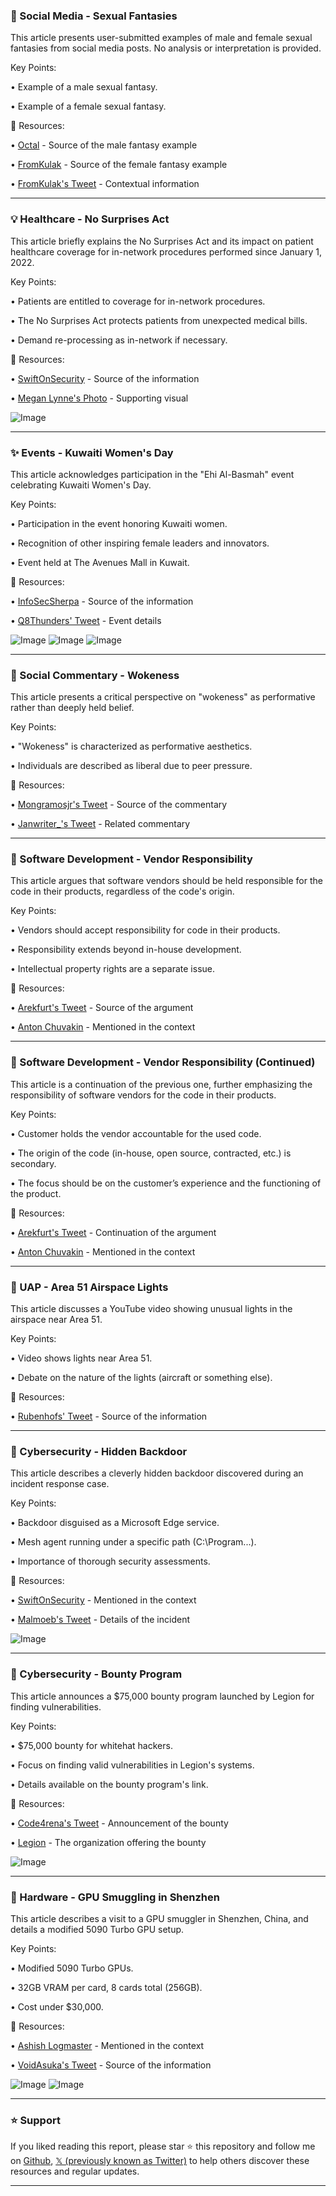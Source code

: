### 🤖 Social Media - Sexual Fantasies

This article presents user-submitted examples of male and female sexual fantasies from social media posts.  No analysis or interpretation is provided.

Key Points:

• Example of a male sexual fantasy.


• Example of a female sexual fantasy.


🔗 Resources:

• [Octal](https://x.com/octal) - Source of the male fantasy example

• [FromKulak](https://x.com/FromKulak) - Source of the female fantasy example

• [FromKulak's Tweet](https://x.com/FromKulak/status/1922787851462160620) - Contextual information


---

### 💡 Healthcare - No Surprises Act

This article briefly explains the No Surprises Act and its impact on patient healthcare coverage for in-network procedures performed since January 1, 2022.

Key Points:

• Patients are entitled to coverage for in-network procedures.


• The No Surprises Act protects patients from unexpected medical bills.


• Demand re-processing as in-network if necessary.


🔗 Resources:

• [SwiftOnSecurity](https://x.com/SwiftOnSecurity) - Source of the information

• [Megan Lynne's Photo](https://x.com/megannn_lynne/status/1922630765570834803/photo/1) - Supporting visual

![Image](https://pbs.twimg.com/media/Gq6OfeoWEAA02c9?format=jpg&name=small)


---

### ✨ Events - Kuwaiti Women's Day

This article acknowledges participation in the "Ehi Al-Basmah" event celebrating Kuwaiti Women's Day.

Key Points:

• Participation in the event honoring Kuwaiti women.


• Recognition of other inspiring female leaders and innovators.


• Event held at The Avenues Mall in Kuwait.



🔗 Resources:

• [InfoSecSherpa](https://x.com/InfoSecSherpa) - Source of the information

• [Q8Thunders' Tweet](https://x.com/Q8Thunders/status/1922717906598584477) - Event details

![Image](https://pbs.twimg.com/media/Gq7dvPkXkAAv4kv?format=jpg&name=small)
![Image](https://pbs.twimg.com/media/Gq7dvbRXsAAhBPE?format=jpg&name=900x900)
![Image](https://pbs.twimg.com/media/Gq7dvwAXYAAWSFi?format=jpg&name=900x900)


---

### 🤖 Social Commentary - Wokeness

This article presents a critical perspective on "wokeness" as performative rather than deeply held belief.

Key Points:

• "Wokeness" is characterized as performative aesthetics.


•  Individuals are described as liberal due to peer pressure.



🔗 Resources:

• [Mongramosjr's Tweet](https://x.com/mongramosjr/status/1922770341421777010) - Source of the commentary

• [Janwriter_'s Tweet](https://x.com/janwriter_/status/1922662629710950567) - Related commentary


---

### 🤖 Software Development - Vendor Responsibility

This article argues that software vendors should be held responsible for the code in their products, regardless of the code's origin.

Key Points:

• Vendors should accept responsibility for code in their products.


• Responsibility extends beyond in-house development.


• Intellectual property rights are a separate issue.


🔗 Resources:

• [Arekfurt's Tweet](https://x.com/arekfurt/status/1922769405940797911) - Source of the argument

• [Anton Chuvakin](https://x.com/anton_chuvakin) - Mentioned in the context


---

### 🤖 Software Development - Vendor Responsibility (Continued)

This article is a continuation of the previous one, further emphasizing the responsibility of software vendors for the code in their products.


Key Points:

• Customer holds the vendor accountable for the used code.


• The origin of the code (in-house, open source, contracted, etc.) is secondary.


• The focus should be on the customer’s experience and the functioning of the product.


🔗 Resources:

• [Arekfurt's Tweet](https://x.com/arekfurt/status/1922770245955043831) - Continuation of the argument

• [Anton Chuvakin](https://x.com/anton_chuvakin) - Mentioned in the context


---

### 🤖 UAP - Area 51 Airspace Lights

This article discusses a YouTube video showing unusual lights in the airspace near Area 51.

Key Points:

• Video shows lights near Area 51.


• Debate on the nature of the lights (aircraft or something else).



🔗 Resources:

• [Rubenhofs' Tweet](https://x.com/rubenhofs/status/1922752951115821104) - Source of the information


---

### 🤖 Cybersecurity - Hidden Backdoor

This article describes a cleverly hidden backdoor discovered during an incident response case.

Key Points:

• Backdoor disguised as a Microsoft Edge service.


• Mesh agent running under a specific path (C:\Program...).


• Importance of thorough security assessments.


🔗 Resources:

• [SwiftOnSecurity](https://x.com/SwiftOnSecurity) - Mentioned in the context

• [Malmoeb's Tweet](https://x.com/malmoeb/status/1922600703790334098) - Details of the incident

![Image](https://pbs.twimg.com/media/Gq5ya_JWMAA3n2u?format=jpg&name=small)


---

### 🚀 Cybersecurity - Bounty Program

This article announces a $75,000 bounty program launched by Legion for finding vulnerabilities.

Key Points:

• $75,000 bounty for whitehat hackers.


• Focus on finding valid vulnerabilities in Legion's systems.


• Details available on the bounty program's link.


🔗 Resources:

• [Code4rena's Tweet](https://x.com/code4rena/status/1922744788224201060) - Announcement of the bounty

• [Legion](https://x.com/legiondotcc) - The organization offering the bounty

![Image](https://pbs.twimg.com/amplify_video_thumb/1922737934756872192/img/EGrjCSUVF2kCpk5S.jpg)


---

### 🤖 Hardware - GPU Smuggling in Shenzhen

This article describes a visit to a GPU smuggler in Shenzhen, China, and details a modified 5090 Turbo GPU setup.

Key Points:

• Modified 5090 Turbo GPUs.


• 32GB VRAM per card, 8 cards total (256GB).


• Cost under $30,000.



🔗 Resources:

• [Ashish Logmaster](https://x.com/ashishlogmaster) - Mentioned in the context

• [VoidAsuka's Tweet](https://x.com/VoidAsuka/status/1922524075127406924) - Source of the information

![Image](https://pbs.twimg.com/media/Gq4rZwHWIAAonpt?format=jpg&name=small)
![Image](https://pbs.twimg.com/media/Gq4rzUJagAAZDi_?format=jpg&name=small)


---

### ⭐️ Support

If you liked reading this report, please star ⭐️ this repository and follow me on [Github](https://github.com/Drix10), [𝕏 (previously known as Twitter)](https://x.com/DRIX_10_) to help others discover these resources and regular updates.

---